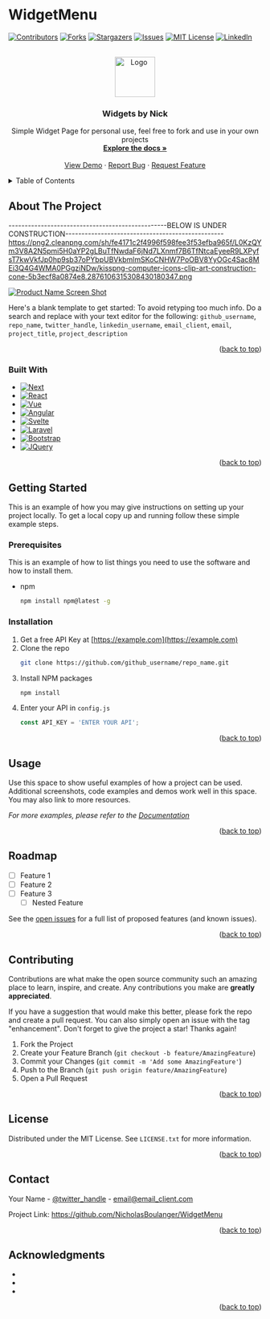 # WidgetMenu

<!-- Improved compatibility of back to top link: See: https://github.com/othneildrew/Best-README-Template/pull/73 -->
<a name="readme-top"></a>
<!--
*** Thanks for checking out the Best-README-Template. If you have a suggestion
*** that would make this better, please fork the repo and create a pull request
*** or simply open an issue with the tag "enhancement".
*** Don't forget to give the project a star!
*** Thanks again! Now go create something AMAZING! :D
-->



<!-- PROJECT SHIELDS -->
<!--
*** I'm using markdown "reference style" links for readability.
*** Reference links are enclosed in brackets [ ] instead of parentheses ( ).
*** See the bottom of this document for the declaration of the reference variables
*** for contributors-url, forks-url, etc. This is an optional, concise syntax you may use.
*** https://www.markdownguide.org/basic-syntax/#reference-style-links
-->
[![Contributors][contributors-shield]][contributors-url]
[![Forks][forks-shield]][forks-url]
[![Stargazers][stars-shield]][stars-url]
[![Issues][issues-shield]][issues-url]
[![MIT License][license-shield]][license-url]
[![LinkedIn][linkedin-shield]][linkedin-url]



<!-- PROJECT LOGO -->
<br />
<div align="center">
  <a href="https://github.com/NicholasBoulanger/WidgetMenu">
    <img src="https://png2.cleanpng.com/sh/b9a2dc401ebf2448e3b9870fa5656617/L0KzQYm3U8E2N6V8fZH0aYP2gLBuTfdzbZZzReVuYT33hcP7jPUubKNmj9t3Zz3mfLr3TfFzfF5ritduLYT4gsXzhb1kdJp1eeR9LUXkcbKBUBYzO2RqSKY6LkO7RYS5VsU5OWY3SaM7NEO2SIO4UsUveJ9s/kisspng-green-sea-turtle-drawing-clip-art-free-turtle-clipart-5aaa83f233e041.3853265815211243382125.png" alt="Logo" width="80" height="80">
  </a>

<h3 align="center">Widgets by Nick</h3>

  <p align="center">
    Simple Widget Page for personal use, feel free to fork and use in your own projects
    <br />
    <a href="https://github.com/NicholasBoulanger/WidgetMenu"><strong>Explore the docs »</strong></a>
    <br />
    <br />
    <a href="https://github.com/NicholasBoulanger/WidgetMenu">View Demo</a>
    ·
    <a href="https://github.com/NicholasBoulanger/WidgetMenu/issues">Report Bug</a>
    ·
    <a href="https://github.com/NicholasBoulanger/WidgetMenu/issues">Request Feature</a>
  </p>
</div>



<!-- TABLE OF CONTENTS -->
<details>
  <summary>Table of Contents</summary>
  <ol>
    <li>
      <a href="#about-the-project">About The Project</a>
      <ul>
        <li><a href="#built-with">Built With</a></li>
      </ul>
    </li>
    <li>
      <a href="#getting-started">Getting Started</a>
      <ul>
        <li><a href="#prerequisites">Prerequisites</a></li>
        <li><a href="#installation">Installation</a></li>
      </ul>
    </li>
    <li><a href="#usage">Usage</a></li>
    <li><a href="#roadmap">Roadmap</a></li>
    <li><a href="#contributing">Contributing</a></li>
    <li><a href="#license">License</a></li>
    <li><a href="#contact">Contact</a></li>
    <li><a href="#acknowledgments">Acknowledgments</a></li>
  </ol>
</details>



<!-- ABOUT THE PROJECT -->
## About The Project
-------------------------------------------------BELOW IS UNDER CONSTRUCTION-------------------------------------------------
https://png2.cleanpng.com/sh/fe4171c2f4996f598fee3f53efba965f/L0KzQYm3V8A2N5pmi5H0aYP2gLBuTfNwdaF6jNd7LXnmf7B6TfNtcaEyeeR9LXPyfsT7kwVkfJp0hp9sb37oPYbpUBVkbmlmSKoCNHW7PoOBV8YyOGc4Sac8MEi3Q4G4WMA0PGgziNDw/kisspng-computer-icons-clip-art-construction-cone-5b3ecf8a0874e8.2876106315308430180347.png

[![Product Name Screen Shot][product-screenshot]](https://example.com)

Here's a blank template to get started: To avoid retyping too much info. Do a search and replace with your text editor for the following: `github_username`, `repo_name`, `twitter_handle`, `linkedin_username`, `email_client`, `email`, `project_title`, `project_description`

<p align="right">(<a href="#readme-top">back to top</a>)</p>



### Built With

* [![Next][Next.js]][Next-url]
* [![React][React.js]][React-url]
* [![Vue][Vue.js]][Vue-url]
* [![Angular][Angular.io]][Angular-url]
* [![Svelte][Svelte.dev]][Svelte-url]
* [![Laravel][Laravel.com]][Laravel-url]
* [![Bootstrap][Bootstrap.com]][Bootstrap-url]
* [![JQuery][JQuery.com]][JQuery-url]

<p align="right">(<a href="#readme-top">back to top</a>)</p>



<!-- GETTING STARTED -->
## Getting Started

This is an example of how you may give instructions on setting up your project locally.
To get a local copy up and running follow these simple example steps.

### Prerequisites

This is an example of how to list things you need to use the software and how to install them.
* npm
  ```sh
  npm install npm@latest -g
  ```

### Installation

1. Get a free API Key at [https://example.com](https://example.com)
2. Clone the repo
   ```sh
   git clone https://github.com/github_username/repo_name.git
   ```
3. Install NPM packages
   ```sh
   npm install
   ```
4. Enter your API in `config.js`
   ```js
   const API_KEY = 'ENTER YOUR API';
   ```

<p align="right">(<a href="#readme-top">back to top</a>)</p>



<!-- USAGE EXAMPLES -->
## Usage

Use this space to show useful examples of how a project can be used. Additional screenshots, code examples and demos work well in this space. You may also link to more resources.

_For more examples, please refer to the [Documentation](https://example.com)_

<p align="right">(<a href="#readme-top">back to top</a>)</p>



<!-- ROADMAP -->
## Roadmap

- [ ] Feature 1
- [ ] Feature 2
- [ ] Feature 3
    - [ ] Nested Feature

See the [open issues](https://github.com/github_username/repo_name/issues) for a full list of proposed features (and known issues).

<p align="right">(<a href="#readme-top">back to top</a>)</p>



<!-- CONTRIBUTING -->
## Contributing

Contributions are what make the open source community such an amazing place to learn, inspire, and create. Any contributions you make are **greatly appreciated**.

If you have a suggestion that would make this better, please fork the repo and create a pull request. You can also simply open an issue with the tag "enhancement".
Don't forget to give the project a star! Thanks again!

1. Fork the Project
2. Create your Feature Branch (`git checkout -b feature/AmazingFeature`)
3. Commit your Changes (`git commit -m 'Add some AmazingFeature'`)
4. Push to the Branch (`git push origin feature/AmazingFeature`)
5. Open a Pull Request

<p align="right">(<a href="#readme-top">back to top</a>)</p>



<!-- LICENSE -->
## License

Distributed under the MIT License. See `LICENSE.txt` for more information.

<p align="right">(<a href="#readme-top">back to top</a>)</p>



<!-- CONTACT -->
## Contact

Your Name - [@twitter_handle](https://twitter.com/twitter_handle) - email@email_client.com

Project Link: https://github.com/NicholasBoulanger/WidgetMenu

<p align="right">(<a href="#readme-top">back to top</a>)</p>



<!-- ACKNOWLEDGMENTS -->
## Acknowledgments

* []()
* []()
* []()

<p align="right">(<a href="#readme-top">back to top</a>)</p>



<!-- MARKDOWN LINKS & IMAGES -->
<!-- https://www.markdownguide.org/basic-syntax/#reference-style-links -->
[contributors-shield]: https://img.shields.io/github/contributors/NicholasBoulanger/WidgetMenu.svg?style=for-the-badge
[contributors-url]: https://github.com/NicholasBoulanger/WidgetMenu/graphs/contributors
[forks-shield]: https://img.shields.io/github/forks/NicholasBoulanger/WidgetMenu.svg?style=for-the-badge
[forks-url]: https://github.com/NicholasBoulanger/WidgetMenu/network/members
[stars-shield]: https://img.shields.io/github/stars/NicholasBoulanger/WidgetMenu.svg?style=for-the-badge
[stars-url]: https://github.com/NicholasBoulanger/WidgetMenu/stargazers
[issues-shield]: https://img.shields.io/github/issues/NicholasBoulanger/WidgetMenu.svg?style=for-the-badge
[issues-url]: https://github.com/NicholasBoulanger/WidgetMenu/issues
[license-shield]: https://img.shields.io/github/license/NicholasBoulanger/WidgetMenu.svg?style=for-the-badge
[license-url]: https://github.com/NicholasBoulanger/WidgetMenu/blob/master/LICENSE.txt
[linkedin-shield]: https://img.shields.io/badge/-LinkedIn-black.svg?style=for-the-badge&logo=linkedin&colorB=555
[linkedin-url]: https://linkedin.com/in/linkedin_username
[product-screenshot]: images/screenshot.png
[Next.js]: https://img.shields.io/badge/next.js-000000?style=for-the-badge&logo=nextdotjs&logoColor=white
[Next-url]: https://nextjs.org/
[React.js]: https://img.shields.io/badge/React-20232A?style=for-the-badge&logo=react&logoColor=61DAFB
[React-url]: https://reactjs.org/
[Vue.js]: https://img.shields.io/badge/Vue.js-35495E?style=for-the-badge&logo=vuedotjs&logoColor=4FC08D
[Vue-url]: https://vuejs.org/
[Angular.io]: https://img.shields.io/badge/Angular-DD0031?style=for-the-badge&logo=angular&logoColor=white
[Angular-url]: https://angular.io/
[Svelte.dev]: https://img.shields.io/badge/Svelte-4A4A55?style=for-the-badge&logo=svelte&logoColor=FF3E00
[Svelte-url]: https://svelte.dev/
[Laravel.com]: https://img.shields.io/badge/Laravel-FF2D20?style=for-the-badge&logo=laravel&logoColor=white
[Laravel-url]: https://laravel.com
[Bootstrap.com]: https://img.shields.io/badge/Bootstrap-563D7C?style=for-the-badge&logo=bootstrap&logoColor=white
[Bootstrap-url]: https://getbootstrap.com
[JQuery.com]: https://img.shields.io/badge/jQuery-0769AD?style=for-the-badge&logo=jquery&logoColor=white
[JQuery-url]: https://jquery.com 

